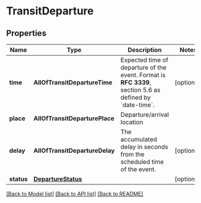 # TransitDeparture

## Properties
Name | Type | Description | Notes
------------ | ------------- | ------------- | -------------
**time** | **AllOfTransitDepartureTime** | Expected time of departure of the event. Format is **RFC 3339**, section 5.6 as defined by &#x60;date-time&#x60;. | [optional] 
**place** | **AllOfTransitDeparturePlace** | Departure/arrival location | 
**delay** | **AllOfTransitDepartureDelay** | The accumulated delay in seconds from the scheduled time of the event. | [optional] 
**status** | [**DepartureStatus**](DepartureStatus.md) |  | [optional] 

[[Back to Model list]](../README.md#documentation-for-models) [[Back to API list]](../README.md#documentation-for-api-endpoints) [[Back to README]](../README.md)

